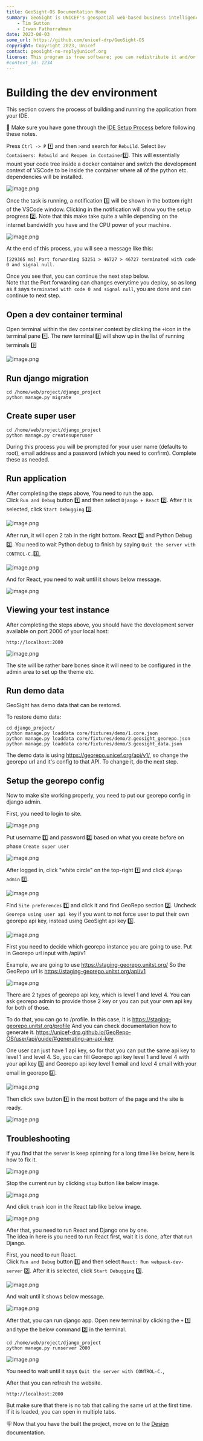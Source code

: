 ```yaml
---
title: GeoSight-OS Documentation Home 
summary: GeoSight is UNICEF's geospatial web-based business intelligence platform.
    - Tim Sutton
    - Irwan Fathurrahman
date: 2023-08-03
some_url: https://github.com/unicef-drp/GeoSight-OS
copyright: Copyright 2023, Unicef
contact: geosight-no-reply@unicef.org
license: This program is free software; you can redistribute it and/or modify it under the terms of the GNU Affero General Public License as published by the Free Software Foundation; either version 3 of the License, or (at your option) any later version.
#context_id: 1234
---
```



# Building the dev environment

This section covers the process of building and running the application from your IDE.

🚩 Make sure you have gone through the [IDE Setup Process](ide-setup.md) before following these notes.

Press `Ctrl -> P` 1️⃣ and then `>`and search for `Rebuild`. Select `Dev Containers: Rebuild and Reopen in Container`2️⃣. This will essentially mount your code tree inside a docker container and switch the development context of VSCode to be inside the container where all of the python etc. dependencies will be installed.

![image.png](img/building-1.png)

Once the task is running, a notification 1️⃣ will be shown in the bottom right of the VSCode window. Clicking in the notification will show you the setup progress 2️⃣. Note that this make take quite a while depending on the internet bandwidth you have and the CPU power of your machine.

![image.png](img/building-2.png)

At the end of this process, you will see a message like this:

```
[229365 ms] Port forwarding 53251 > 46727 > 46727 terminated with code 0 and signal null.
```

Once you see that, you can continue the next step below.<br>
Note that the Port forwarding can changes everytime you deploy, so as long as it says `terminated with code 0 and signal null`, you are done and can continue to next step.

## Open a dev container terminal

Open  terminal within the dev container context by clicking the `+`icon in the terminal pane 1️⃣. The new terminal 2️⃣ will show up in the list of running terminals 3️⃣

![image.png](img/building-3.png)

## Run django migration

```
cd /home/web/project/django_project
python manage.py migrate
```
## Create super user

```
cd /home/web/project/django_project
python manage.py createsuperuser
```

During this process you will be prompted for your user name (defaults to root), email address and a password (which you need to confirm). Complete these as needed.


## Run application

After completing the steps above, You need to run the app.<br>
Click `Run and Debug` button 1️⃣ and then select `Django + React` 2️⃣. After it is selected, click `Start Debugging` 3️⃣.

![image.png](img/building-6.jpg)

After run, it will open 2 tab in the right bottom. React 1️⃣ and Python Debug 2️⃣.
You need to wait Python debug to finish by saying `Quit the server with CONTROL-C.`3️⃣,

![image.png](img/building-7.png)

And for React, you need to wait until it shows below message.

![image.png](img/building-8.png)


## Viewing your test instance

After completing the steps above, you should have the development server available on port 2000 of your local host:

```
http://localhost:2000
```

![image.png](img/building-5.png)

The site will be rather bare bones since it will need to be configured in the admin area to set up the theme etc.

## Run demo data

GeoSight has demo data that can be restored.

To restore demo data:
```
cd django_project/
python manage.py loaddata core/fixtures/demo/1.core.json
python manage.py loaddata core/fixtures/demo/2.geosight_georepo.json
python manage.py loaddata core/fixtures/demo/3.geosight_data.json
```
The demo data is using https://georepo.unicef.org/api/v1/, so change the georepo url and it's config to that API.
To change it, do the next step.

## Setup the georepo config

Now to make site working properly, you need to put our georepo config in django admin.

First, you need to login to site.

![image.png](img/building-9.png)

Put username 1️⃣ and password 2️⃣ based on what you create before on phase `Create super user`

![image.png](img/building-10.png)

After logged in, click "white circle" on the top-right 1️⃣  and click `django admin`  2️⃣.

![image.png](img/building-11.png)

Find `Site preferences` 1️⃣  and click it and find GeoRepo section 2️⃣. Uncheck `Georepo using user api key` if you want to not force user to put their own georepo api key, instead using GeoSight api key 3️⃣.

![image.png](img/building-12.png)

First you need to decide which georepo instance you are going to use.
Put in Georepo url input with <url georepo>/api/v1

Example, we are going to use https://staging-georepo.unitst.org/
So the GeoRepo url is https://staging-georepo.unitst.org/api/v1

![image.png](img/building-13.png)

There are 2 types of georepo api key, which is level 1 and level 4.
You can ask georepo admin to provide those 2 key or you can put your own api key for both of those.

To do that, you can go to <your Georepo url>/profile.
In this case, it is https://staging-georepo.unitst.org/profile
And you can check documentation how to generate it.
https://unicef-drp.github.io/GeoRepo-OS/user/api/guide/#generating-an-api-key

One user can just have 1 api key, so for that you can put the same api key to level 1 and level 4.
So, you can fill Georepo api key level 1 and level 4 with your api key 1️⃣  and Georepo api key level 1 email and level 4 email with your email in georepo 2️⃣.

![image.png](img/building-14.png)

Then click `save` button 1️⃣ in the most bottom of the page and the site is ready.

![image.png](img/building-15.png)

## Troubleshooting

If you find that the server is keep spinning for a long time like below, here is how to fix it.

![image.png](img/building-16.png)

Stop the current run by clicking `stop` button like below image.

![image.png](img/building-17.png)

And click `trash` icon in the React tab like below image.

![image.png](img/building-18.png)


After that, you need to run React and Django one by one.<br>
The idea in here is you need to run React first, wait it is done, after that run Django.

First, you need to run React.<br>
Click `Run and Debug` button 1️⃣ and then select `React: Run webpack-dev-server` 2️⃣. After it is selected, click `Start Debugging` 3️⃣.

![image.png](img/building-19.png)

And wait until it shows below message.

![image.png](img/building-20.png)

After that, you can run django app.
Open new terminal by clicking the `+` 1️⃣ and type the below command 2️⃣ in the terminal.


```
cd /home/web/project/django_project
python manage.py runserver 2000
```

![image.png](img/building-21.png)

You need to wait until it says `Quit the server with CONTROL-C.`,

After that you can refresh the website.

```
http://localhost:2000
```

But make sure that there is no tab that calling the same url at the first time.
If it is loaded, you can open in multiple tabs.

🪧 Now that you have the built the project, move on to the [Design](design.md) documentation.
